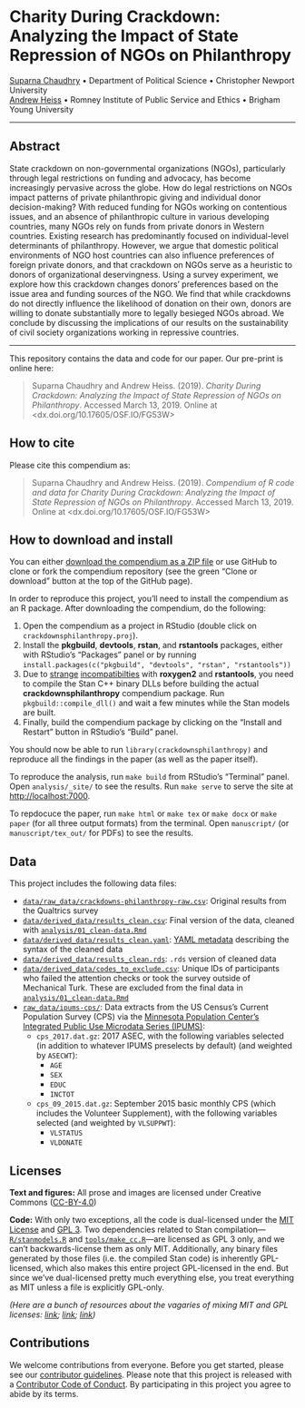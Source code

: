 
<!-- README.md is generated from README.Rmd. Please edit that file -->

# Charity During Crackdown: Analyzing the Impact of State Repression of NGOs on Philanthropy

[Suparna Chaudhry](http://www.suparnachaudhry.com/) • Department of
Political Science • Christopher Newport University  
[Andrew Heiss](https://www.andrewheiss.com/) • Romney Institute of
Public Service and Ethics • Brigham Young University

-----

## Abstract

State crackdown on non-governmental organizations (NGOs), particularly
through legal restrictions on funding and advocacy, has become
increasingly pervasive across the globe. How do legal restrictions on
NGOs impact patterns of private philanthropic giving and individual
donor decision-making? With reduced funding for NGOs working on
contentious issues, and an absence of philanthropic culture in various
developing countries, many NGOs rely on funds from private donors in
Western countries. Existing research has predominantly focused on
individual-level determinants of philanthropy. However, we argue that
domestic political environments of NGO host countries can also influence
preferences of foreign private donors, and that crackdown on NGOs serve
as a heuristic to donors of organizational deservingness. Using a survey
experiment, we explore how this crackdown changes donors’ preferences
based on the issue area and funding sources of the NGO. We find that
while crackdowns do not directly influence the likelihood of donation on
their own, donors are willing to donate substantially more to legally
besieged NGOs abroad. We conclude by discussing the implications of our
results on the sustainability of civil society organizations working in
repressive countries.

-----

This repository contains the data and code for our paper. Our pre-print
is online here:

> Suparna Chaudhry and Andrew Heiss. (2019). *Charity During Crackdown:
> Analyzing the Impact of State Repression of NGOs on Philanthropy*.
> Accessed March 13, 2019. Online at
> \<dx.doi.org/10.17605/OSF.IO/FG53W\>

## How to cite

Please cite this compendium as:

> Suparna Chaudhry and Andrew Heiss. (2019). *Compendium of R code and
> data for Charity During Crackdown: Analyzing the Impact of State
> Repression of NGOs on Philanthropy*. Accessed March 13, 2019. Online
> at \<dx.doi.org/10.17605/OSF.IO/FG53W\>

## How to download and install

You can either [download the compendium as a ZIP
file](/archive/master.zip) or use GitHub to clone or fork the compendium
repository (see the green “Clone or download” button at the top of the
GitHub page).

In order to reproduce this project, you’ll need to install the
compendium as an R package. After downloading the compendium, do the
following:

1.  Open the compendium as a project in RStudio (double click on
    `crackdownsphilanthropy.proj`).
2.  Install the **pkgbuild**, **devtools**, **rstan**, and
    **rstantools** packages, either with RStudio’s “Packages” panel or
    by running `install.packages(c("pkgbuild", "devtools", "rstan",
    "rstantools"))`
3.  Due to [strange](https://github.com/stan-dev/rstantools/issues/52)
    [incompatibilties](https://github.com/klutometis/roxygen/issues/822#issuecomment-441425591)
    with **roxygen2** and **rstantools**, you need to compile the Stan
    C++ binary DLLs before building the actual
    **crackdownsphilanthropy** compendium package. Run
    `pkgbuild::compile_dll()` and wait a few minutes while the Stan
    models are built.
4.  Finally, build the compendium package by clicking on the “Install
    and Restart” button in RStudio’s “Build” panel.

You should now be able to run `library(crackdownsphilanthropy)` and
reproduce all the findings in the paper (as well as the paper itself).

To reproduce the analysis, run `make build` from RStudio’s “Terminal”
panel. Open `analysis/_site/` to see the results. Run `make serve` to
serve the site at <http://localhost:7000>.

To repdocuce the paper, run `make html` or `make tex` or `make docx` or
`make paper` (for all three output formats) from the terminal. Open
`manuscript/` (or `manuscript/tex_out/` for PDFs) to see the results.

## Data

This project includes the following data
    files:

  - [`data/raw_data/crackdowns-philanthropy-raw.csv`](data/raw_data/crackdowns-philanthropy-raw.csv):
    Original results from the Qualtrics
    survey
  - [`data/derived_data/results_clean.csv`](data/derived_data/results_clean.csv):
    Final version of the data, cleaned with
    [`analysis/01_clean-data.Rmd`](analysis/01_clean-data.Rmd)
  - [`data/derived_data/results_clean.yaml`](data/derived_data/results_clean.yaml):
    [YAML metadata](https://csvy.org/) describing the syntax of the
    cleaned
    data
  - [`data/derived_data/results_clean.rds`](data/derived_data/results_clean.rds):
    `.rds` version of cleaned
    data
  - [`data/derived_data/codes_to_exclude.csv`](data/derived_data/codes_to_exclude.csv):
    Unique IDs of participants who failed the attention checks or took
    the survey outside of Mechanical Turk. These are excluded from the
    final data in
    [`analysis/01_clean-data.Rmd`](analysis/01_clean-data.Rmd)
  - [`raw_data/ipums-cps/`](raw_data/ipums-cps/): Data extracts from the
    US Census’s Current Population Survey (CPS) via the [Minnesota
    Population Center’s Integrated Public Use Microdata Series
    (IPUMS)](https://cps.ipums.org/cps/):
      - `cps_2017.dat.gz`: 2017 ASEC, with the following variables
        selected (in addition to whatever IPUMS preselects by default)
        (and weighted by `ASECWT`):
          - `AGE`
          - `SEX`
          - `EDUC`
          - `INCTOT`
      - `cps_09_2015.dat.gz`: September 2015 basic monthly CPS (which
        includes the Volunteer Supplement), with the following variables
        selected (and weighted by `VLSUPPWT`):
          - `VLSTATUS`
          - `VLDONATE`

## Licenses

**Text and figures:** All prose and images are licensed under Creative
Commons ([CC-BY-4.0](http://creativecommons.org/licenses/by/4.0/))

**Code:** With only two exceptions, all the code is dual-licensed under
the [MIT License](LICENSE.md) and
[GPL 3](https://www.gnu.org/licenses/gpl-3.0.en.html). Two dependencies
related to Stan compilation—[`R/stanmodels.R`](R/stanmodels.R) and
[`tools/make_cc.R`](tools/make_cc.R)—are licensed as GPL 3 only, and we
can’t backwards-license them as only MIT. Additionally, any binary files
generated by those files (i.e. the compiled Stan code) is inherently
GPL-licensed, which also makes this entire project GPL-licensed in the
end. But since we’ve dual-licensed pretty much everything else, you
treat everything as MIT unless a file is explicitly GPL-only.

*(Here are a bunch of resources about the vagaries of mixing MIT and GPL
licenses: [link](https://github.com/ropensci/unconf17/issues/32);
[link](https://github.com/stan-dev/rstantools/issues/17);
[link](https://opensource.stackexchange.com/questions/1640/if-im-using-a-gpl-3-library-in-my-project-can-i-license-my-project-under-mit-l))*

## Contributions

We welcome contributions from everyone. Before you get started, please
see our [contributor guidelines](CONTRIBUTING.md). Please note that this
project is released with a [Contributor Code of Conduct](CONDUCT.md). By
participating in this project you agree to abide by its terms.
